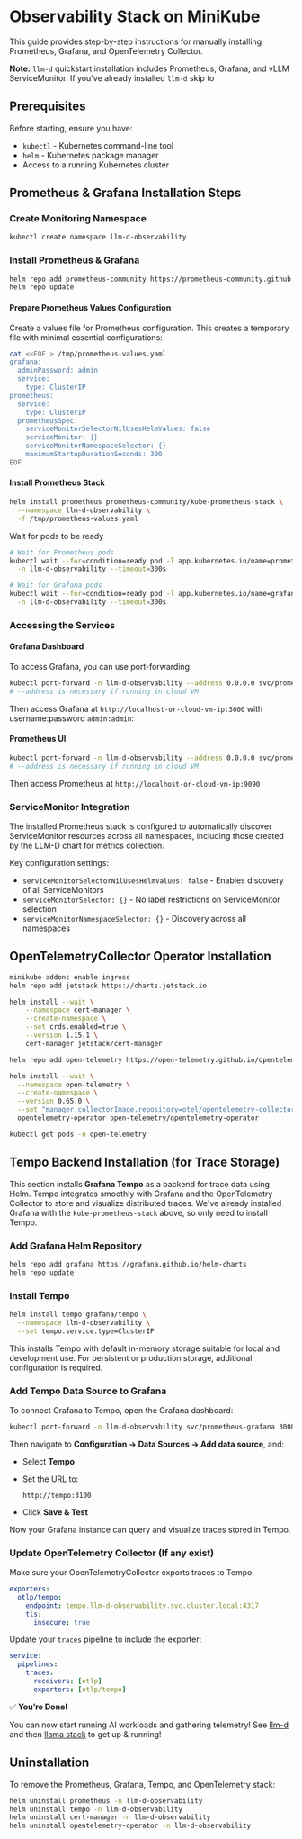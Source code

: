# Observability Stack on MiniKube

This guide provides step-by-step instructions for manually installing Prometheus, Grafana, and OpenTelemetry Collector.

**Note:** `llm-d` quickstart installation includes Prometheus, Grafana, and vLLM ServiceMonitor. If you've already installed `llm-d` skip to 

## Prerequisites

Before starting, ensure you have:

- `kubectl` - Kubernetes command-line tool
- `helm` - Kubernetes package manager
- Access to a running Kubernetes cluster

## Prometheus & Grafana Installation Steps

### Create Monitoring Namespace

```bash
kubectl create namespace llm-d-observability
```

### Install Prometheus & Grafana

```bash
helm repo add prometheus-community https://prometheus-community.github.io/helm-charts
helm repo update
```

#### Prepare Prometheus Values Configuration

Create a values file for Prometheus configuration. This creates a temporary file with minimal essential configurations:

```bash
cat <<EOF > /tmp/prometheus-values.yaml
grafana:
  adminPassword: admin
  service:
    type: ClusterIP
prometheus:
  service:
    type: ClusterIP
  prometheusSpec:
    serviceMonitorSelectorNilUsesHelmValues: false
    serviceMonitor: {}
    serviceMonitorNamespaceSelector: {}
    maximumStartupDurationSeconds: 300
EOF
```

#### Install Prometheus Stack

```bash
helm install prometheus prometheus-community/kube-prometheus-stack \
  --namespace llm-d-observability \
  -f /tmp/prometheus-values.yaml
```
Wait for pods to be ready
```bash
# Wait for Prometheus pods
kubectl wait --for=condition=ready pod -l app.kubernetes.io/name=prometheus \
  -n llm-d-observability --timeout=300s

# Wait for Grafana pods  
kubectl wait --for=condition=ready pod -l app.kubernetes.io/name=grafana \
  -n llm-d-observability --timeout=300s
```
 
### Accessing the Services

#### Grafana Dashboard

To access Grafana, you can use port-forwarding:

```bash
kubectl port-forward -n llm-d-observability --address 0.0.0.0 svc/prometheus-grafana 3000:80
# --address is necessary if running in cloud VM
```

Then access Grafana at `http://localhost-or-cloud-vm-ip:3000` with username:password `admin:admin`:

#### Prometheus UI

```bash
kubectl port-forward -n llm-d-observability --address 0.0.0.0 svc/prometheus-kube-prometheus-prometheus 9090:9090
# --address is necessary if running in cloud VM
```

Then access Prometheus at `http://localhost-or-cloud-vm-ip:9090`

### ServiceMonitor Integration

The installed Prometheus stack is configured to automatically discover ServiceMonitor resources across all namespaces, including those created by the LLM-D chart for metrics collection.

Key configuration settings:
- `serviceMonitorSelectorNilUsesHelmValues: false` - Enables discovery of all ServiceMonitors
- `serviceMonitorSelector: {}` - No label restrictions on ServiceMonitor selection
- `serviceMonitorNamespaceSelector: {}` - Discovery across all namespaces

## OpenTelemetryCollector Operator Installation 

```bash
minikube addons enable ingress
helm repo add jetstack https://charts.jetstack.io

helm install --wait \
    --namespace cert-manager \
    --create-namespace \
    --set crds.enabled=true \
    --version 1.15.1 \
    cert-manager jetstack/cert-manager

helm repo add open-telemetry https://open-telemetry.github.io/opentelemetry-helm-charts

helm install --wait \
  --namespace open-telemetry \
  --create-namespace \
  --version 0.65.0 \
  --set "manager.collectorImage.repository=otel/opentelemetry-collector-contrib" \
  opentelemetry-operator open-telemetry/opentelemetry-operator

kubectl get pods -n open-telemetry
```

## Tempo Backend Installation (for Trace Storage)

This section installs **Grafana Tempo** as a backend for trace data using Helm. Tempo integrates smoothly with Grafana and the OpenTelemetry Collector to store and visualize distributed traces. We've already installed Grafana with the `kube-prometheus-stack` above, so only need to install Tempo.

### Add Grafana Helm Repository 

```bash
helm repo add grafana https://grafana.github.io/helm-charts
helm repo update
````
### Install Tempo

```bash
helm install tempo grafana/tempo \
  --namespace llm-d-observability \
  --set tempo.service.type=ClusterIP
```
This installs Tempo with default in-memory storage suitable for local and development use. For persistent or production storage, additional configuration is required.

### Add Tempo Data Source to Grafana

To connect Grafana to Tempo, open the Grafana dashboard:

```bash
kubectl port-forward -n llm-d-observability svc/prometheus-grafana 3000:80
```
Then navigate to **Configuration → Data Sources → Add data source**, and:

* Select **Tempo**
* Set the URL to:

  ```
  http://tempo:3100
  ```
* Click **Save & Test**

Now your Grafana instance can query and visualize traces stored in Tempo.

### Update OpenTelemetry Collector (If any exist)

Make sure your OpenTelemetryCollector exports traces to Tempo:

```yaml
exporters:
  otlp/tempo:
    endpoint: tempo.llm-d-observability.svc.cluster.local:4317
    tls:
      insecure: true
```

Update your `traces` pipeline to include the exporter:

```yaml
service:
  pipelines:
    traces:
      receivers: [otlp]
      exporters: [otlp/tempo]
```

✅ **You’re Done!**

You can now start running AI workloads and gathering telemetry! See [llm-d](./llm-d) and then [llama stack](./llama-stack-deploy) to get up & running!

## Uninstallation

To remove the Prometheus, Grafana, Tempo, and OpenTelemetry stack:

```bash
helm uninstall prometheus -n llm-d-observability
helm uninstall tempo -n llm-d-observability
helm uninstall cert-manager -n llm-d-observability
helm uninstall opentelemetry-operator -n llm-d-observability
```
